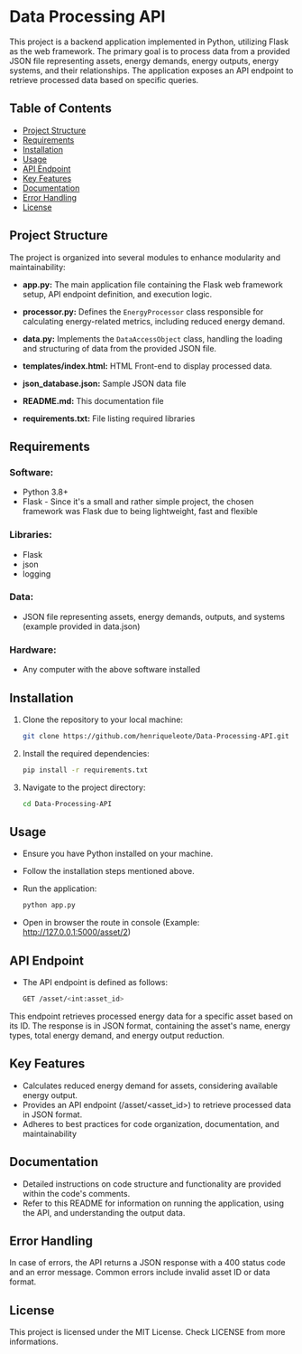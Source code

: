 # Data Processing API

This project is a backend application implemented in Python, utilizing Flask as the web framework. The primary goal is to process data from a provided JSON file representing assets, energy demands, energy outputs, energy systems, and their relationships. The application exposes an API endpoint to retrieve processed data based on specific queries.

## Table of Contents
- [Project Structure](#project-structure)
- [Requirements](#requirements)
- [Installation](#installation)
- [Usage](#usage)
- [API Endpoint](#api-endpoint)
- [Key Features](#key-features)
- [Documentation](#documentation)
- [Error Handling](#error-handling)
- [License](#license)

## Project Structure

The project is organized into several modules to enhance modularity and maintainability:

- **app.py:** The main application file containing the Flask web framework setup, API endpoint definition, and execution logic.
  
- **processor.py:** Defines the `EnergyProcessor` class responsible for calculating energy-related metrics, including reduced energy demand.

- **data.py:** Implements the `DataAccessObject` class, handling the loading and structuring of data from the provided JSON file.

- **templates/index.html:** HTML Front-end to display processed data.

- **json_database.json:** Sample JSON data file

- **README.md:** This documentation file

- **requirements.txt:** File listing required libraries

## Requirements
### Software:
- Python 3.8+
- Flask - Since it's a small and rather simple project, the chosen framework was Flask due to being lightweight, fast and flexible

### Libraries:
 - Flask 
- json
- logging
### Data:
 - JSON file representing assets, energy demands, outputs, and systems (example provided in data.json)
### Hardware:
 - Any computer with the above software installed


## Installation

1. Clone the repository to your local machine:

   ```bash
   git clone https://github.com/henriqueleote/Data-Processing-API.git

2. Install the required dependencies:

   ```bash
   pip install -r requirements.txt

3. Navigate to the project directory:
   ```bash
   cd Data-Processing-API

## Usage

 - Ensure you have Python installed on your machine.
 - Follow the installation steps mentioned above.
 - Run the application:

   ```bash
   python app.py

- Open in browser the route in console (Example: http://127.0.0.1:5000/asset/2)

## API Endpoint

 - The API endpoint is defined as follows:

   ```bash
   GET /asset/<int:asset_id>
   
This endpoint retrieves processed energy data for a specific asset based on its ID. The response is in JSON format, containing the asset's name, energy types, total energy demand, and energy output reduction.

## Key Features
 - Calculates reduced energy demand for assets, considering available energy output.
 - Provides an API endpoint (/asset/<asset_id>) to retrieve processed data in JSON format.
 - Adheres to best practices for code organization, documentation, and maintainability

## Documentation
 - Detailed instructions on code structure and functionality are provided within the code's comments.
 - Refer to this README for information on running the application, using the API, and understanding the output data.

## Error Handling
In case of errors, the API returns a JSON response with a 400 status code and an error message. Common errors include invalid asset ID or data format.

## License
This project is licensed under the MIT License. Check LICENSE from more informations.